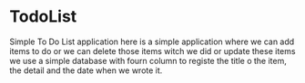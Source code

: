 # TodoList
Simple To Do List application
here is a simple application where we can add items to do 
or we can delete those items witch we did or update these items
we use a simple database with fourn column to registe the title o the item,
the detail and the date when we wrote it.
